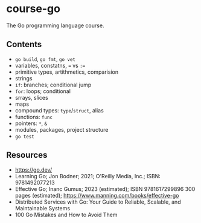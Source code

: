# course-go

The Go programming language course.

## Contents

- `go build`, `go fmt`, `go vet`
- variables, constatns, `=` vs `:=`
- primitive types, artithmetics, comparision
- strings
- `if`: branches; conditional jump
- `for`: loops; conditional 
- srrays, slices
- maps
- compound types: `type`/`struct`, alias
- functions: `func`
- pointers: `*`, `&`
- modules, packages, project structure
- `go test`

## Resources

- https://go.dev/
- Learning Go; Jon Bodner; 2021; O'Reilly Media, Inc.; ISBN: 9781492077213
- Effective Go; Inanc Gumus; 2023 (estimated); ISBN 9781617299896  300 pages (estimated); https://www.manning.com/books/effective-go
- Distributed Services with Go: Your Guide to Reliable, Scalable, and Maintainable Systems 
- 100 Go Mistakes and How to Avoid Them
